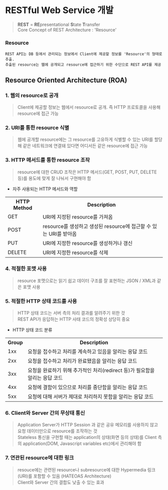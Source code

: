 # RESTful Web Service 개발
> <b>REST</b> = <b>RE</b>presentational <b>S</b>tate <b>T</b>ransfer<br>
> Core Concept of REST Architecture : 'Resource'

### Resource
```
REST API는 DB 등에서 관리되는 정보에서 Client에 제공할 정보를 'Resource'의 형태로 추출.
추출된 resource는 웹에 공개되고 resource에 접근하기 위한 수단으로 REST API를 제공
```

## Resource Oriented Architecture (ROA)
### 1. 웹의 resource로 공개
> Client에 제공할 정보는 웹에서 resource로 공개. 즉 HTTP 프로토콜을 사용해 resource에 접근 가능

### 2. URI를 통한 resource 식별
> 웹에 공개할 resource에는 그 resource를 고유하게 식별할 수 있는 URI를 할당해 같은 네트워크에 연결돼 있다면 어디서든 같은 resource에 접근 가능

### 3. HTTP 메서드를 통한 resource 조작
> resource에 대한 CRUD 조작은 HTTP 메서드(GET, POST, PUT, DELETE 등)를 용도에 맞게 잘 나눠서 구현해야 함

- 자주 사용되는 HTTP 메서드와 역할
<table>
  <tr>
    <th>HTTP Method</th>
    <th>Description</th>
  </tr>
  <tr>
    <td>GET</td>
    <td>URI에 지정된 resource를 가져옴</td>
  </tr>
  <tr>
    <td>POST</td>
    <td>resource를 생성하고 생성된 resource에 접근할 수 있는 URI를 받아옴</td>
  </tr>
  <tr>
    <td>PUT</td>
    <td>URI에 지정한 resource를 생성하거나 갱신</td>
  </tr>
  <tr>
    <td>DELETE</td>
    <td>URI에 지정한 resource를 삭제</td>
  </tr>
</table>

### 4. 적절한 포맷 사용
> resource 포맷으로는 읽기 쉽고 데이터 구조를 잘 표현하는 JSON / XML과 같은 포맷 사용

### 5. 적절한 HTTP 상태 코드를 사용
> HTTP 상태 코드는 서버 측의 처리 결과를 알려주기 위한 것<br>
> REST API가 응답하는 HTTP 사태 코드의 정확성 상당히 중요

- HTTP 상태 코드 분류
<table>
  <tr>
    <th>Group</th>
    <th>Description</th>
  </tr>
  <tr>
    <td>1xx</td>
    <td>요청을 접수하고 처리를 계속하고 있음을 알리는 응답 코드</td>
  </tr>
  
  <tr>
    <td>2xx</td>
    <td>요청을 접수하고 처리가 완료됐음을 알리는 응답 코드</td>
  </tr>
  
  <tr>
    <td>3xx</td>
    <td>요청을 완료하기 위해 추가적인 처리(redirect 등)가 필요함을 알리는 응답 코드</td>
  </tr>
  
  <tr>
    <td>4xx</td>
    <td>요청에 결함이 있으므로 처리를 중단함을 알리는 응답 코드</td>
  </tr>
  
  <tr>
    <td>5xx</td>
    <td>요청에 대해 서버가 제대로 처리하지 못함을 알리는 응답 코드</td>
  </tr>
</table>

### 6. Client와 Server 간의 무상태 통신
> Application Server가 HTTP Session 과 같은 공유 메모리를 사용하지 않고 요청 데이터만으로 resource를 조작하는 것<br>
> Stateless 통신을 구현할 때는 application의 상태(화면 등의 상태)를 Client 측의 application(DOM, Javascript variables etc)에서 관리해야 함

### 7. 연관된 resource에 대한 링크
> resouce에는 관련된 resource나 subresource에 대한 Hypermedia 링크(URI)를 포함할 수 있음 (HATEOAS Architecture)<br>
> Client와 Server 간의 결합도 낮출 수 있는 효과

